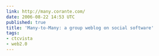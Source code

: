 ```yaml
---
link: http://many.corante.com/
date: 2006-08-22 14:53 UTC
published: true
title: 'Many-to-Many: a group weblog on social software'
tags:
- ctcvista
- web2.0
---
```



